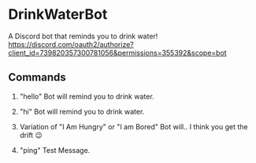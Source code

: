 # DrinkWaterBot
A Discord bot that reminds you to drink water! https://discord.com/oauth2/authorize?client_id=739820357300781056&permissions=355392&scope=bot

## Commands

1. "hello"
Bot will remind you to drink water.

2. "hi"
Bot will remind you to drink water.

3. Variation of "I Am Hungry" or "I am Bored"
Bot will.. I think you get the drift 😉

5. "ping"
Test Message.
